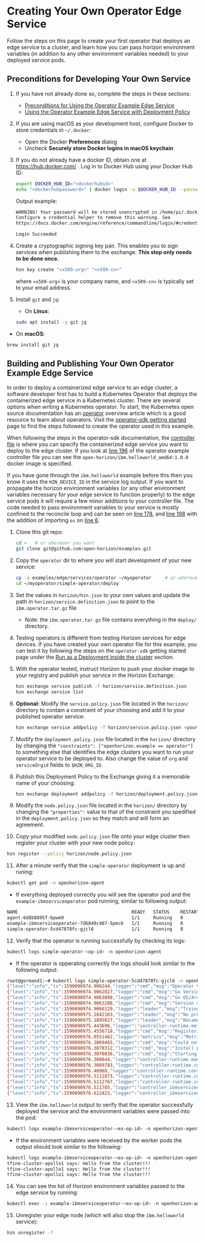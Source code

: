# Creating Your Own Operator Edge Service

Follow the steps on this page to create your first operator that deploys an edge service to a cluster, and learn how you can pass horizon environment variables (in addition to any other environment variables needed) to your deployed service pods.

## Preconditions for Developing Your Own Service

1. If you have not already done so, complete the steps in these sections:

   - [Preconditions for Using the Operator Example Edge Service](README.md#preconditions)
   - [Using the Operator Example Edge Service with Deployment Policy](README.md#using-operator-policy)

2. If you are using macOS as your development host, configure Docker to store credentials in `~/.docker`:

   - Open the Docker **Preferences** dialog
   - Uncheck **Securely store Docker logins in macOS keychain**

3. If you do not already have a docker ID, obtain one at https://hub.docker.com/ . Log in to Docker Hub using your Docker Hub ID:

   ```bash
   export DOCKER_HUB_ID="<dockerhubid>"
   echo "<dockerhubpassword>" | docker login -u $DOCKER_HUB_ID --password-stdin
   ```

   Output example:

   ```bash
   WARNING! Your password will be stored unencrypted in /home/pi/.docker/config.json.
   Configure a credential helper to remove this warning. See
   https://docs.docker.com/engine/reference/commandline/login/#credentials-store

   Login Succeeded
   ```

4. Create a cryptographic signing key pair. This enables you to sign services when publishing them to the exchange. **This step only needs to be done once.**

   ```bash
   hzn key create "<x509-org>" "<x509-cn>"
   ```

   where `<x509-org>` is your company name, and `<x509-cn>` is typically set to your email address.

5. Install `git` and `jq`:

   * On **Linux**:

   ```bash
   sudo apt install -y git jq
   ```

  * On **macOS**:

   ```bash
   brew install git jq
   ```

## <a id=build-publish-your-op> Building and Publishing Your Own Operator Example Edge Service

In order to deploy a containerized edge service to an edge cluster, a software developer first has to build a Kubernetes Operator that deploys the containerized edge service in a Kubernetes cluster. There are several options when writing a Kubernetes operator. To start, the Kubernetes open source documentation has an [operator](https://kubernetes.io/docs/concepts/extend-kubernetes/operator/) overview article which is a good resource to learn about operators. Visit the [operator-sdk getting started](https://github.com/operator-framework/getting-started#overview) page to find the steps followed to create the operator used in this example. 

When following the steps in the operator-sdk documentation, the [controller file](https://github.com/operator-framework/getting-started#add-a-new-controller) is where you can specify the containerized edge service you want to deploy to the edge cluster. If you look at [line 196](https://github.com/open-horizon/examples/blob/081e2dd6243e82d52122fccbd974256ec536b1ad/edge/services/operator/simple-operator/pkg/controller/ibmserviceoperator/ibmserviceoperator_controller.go#L196) of the operator example controller file you can see the `open-horizon/ibm.helloworld_amd64:1.0.0` docker image is specified.

If you have gone through the `ibm.helloworld` example before this then you know it uses the `HZN_DEVICE_ID` in the service log output. If you want to propagate the horizon environment variables (or any other environment variables necessary for your edge service to function properly) to the edge service pods it will require a few minor additions to your controller file. The code needed to pass environment variables to your service is mostly confined to the reconcile loop and can be seen on [line 178](https://github.com/open-horizon/examples/blob/081e2dd6243e82d52122fccbd974256ec536b1ad/edge/services/operator/simple-operator/pkg/controller/ibmserviceoperator/ibmserviceoperator_controller.go#L178), and [line 198](https://github.com/open-horizon/examples/blob/081e2dd6243e82d52122fccbd974256ec536b1ad/edge/services/operator/simple-operator/pkg/controller/ibmserviceoperator/ibmserviceoperator_controller.go#L198) with the addition of importing `os` on [line 6](https://github.com/open-horizon/examples/blob/081e2dd6243e82d52122fccbd974256ec536b1ad/edge/services/operator/simple-operator/pkg/controller/ibmserviceoperator/ibmserviceoperator_controller.go#L6).

1. Clone this git repo:

   ```bash
   cd ~   # or wherever you want
   git clone git@github.com:open-horizon/examples.git
   ```

2. Copy the `operator` dir to where you will start development of your new service:

   ```bash
   cp -a examples/edge/services/operator ~/myoperator     # or wherever
   cd ~/myoperator/simple-operator/deploy
   ```

3. Set the values in `horizon/hzn.json` to your own values and update the path in `horizon/service.definition.json` to point to the `ibm.operator.tar.gz` file

   - Note: the `ibm.operator.tar.gz` file contains everything in the `deploy/` directory.

4. Testing operators is different from testing Horizon services for edge devices. If you have created your own operator file for this example, you can test it by following the steps on the `operator-sdk` getting started page under the [Run as a Deployment inside the cluster](https://github.com/operator-framework/getting-started#1-run-as-a-deployment-inside-the-cluster) section.

5. With the operator tested, instruct Horizon to push your docker image to your registry and publish your service in the Horizon Exchange:

   ```bash
   hzn exchange service publish -f horizon/service.definition.json
   hzn exchange service list
   ```

6. **Optional:** Modify the `service.policy.json` file located in the `horizon/` directory to contain a constraint of your choosing and add it to your published operator service:

   ```bash
   hzn exchange service addpolicy -f horizon/service.policy.json <your-operator-service>
   ```
  
7. Modify the `deployment.policy.json` file located in the `horizon/` directory by changing the `"constraints": ["openhorizon.example == operator"]` to something else that identifies the edge clusters you want to run your operator service to be deployed to. Also change the value of `org` and `serviceOrgid` fields to `$HZN_ORG_ID`.

8. Publish this Deployment Policy to the Exchange giving it a memorable name of your choosing:

   ```bash
   hzn exchange deployment addpolicy -f horizon/deployment.policy.json policy-<choose-any-policy-name>
   ```

9. Modify the `node.policy.json` file located in the `horizon/` directory by changing the `"properties":`  value to that of the constraint you spedified in the `deployment.policy.json` so they match and will form an agreement.

10. Copy your modified `node.policy.json` file onto your edge cluster then register your cluster with your new node policy:

   ```bash
   hzn register --policy horizon/node.policy.json
   ```
  
11. After a minute verify that the `simple-operator` deployment is up and runing:

   ```bash
   kubectl get pod -n openhorizon-agent
   ```

   - If everything deployed correctly you will see the operator pod and the `example-ibmserviceoperator` pod running, similar to following output:

   ```bash
   NAME                                          READY   STATUS    RESTARTS   AGE
   agent-6d8b8895f-bpwm9                         1/1     Running   0          2d21h
   example-ibmserviceoperator-7d6849c487-5pmcb   1/1     Running   0          88s
   simple-operator-5cd47878fc-gjcl6              1/1     Running   0          96s
   ```

12. Verify that the operator is running successfully by checking its logs:

   ```bash
   kubectl logs simple-operator-<op-id> -n openhorizon-agent
   ```

   - If the operator is opperating correctly the logs should look similar to the following output:

   ```bash
   root@gormand1:~# kubectl logs simple-operator-5cd47878fc-gjcl6 -n openhorizon-agent
   {"level":"info","ts":1590090974.906244,"logger":"cmd","msg":"Operator Version: 0.0.1"}
   {"level":"info","ts":1590090974.9062827,"logger":"cmd","msg":"Go Version: go1.14.3"}
   {"level":"info","ts":1590090974.9063098,"logger":"cmd","msg":"Go OS/Arch: linux/amd64"}
   {"level":"info","ts":1590090974.9063208,"logger":"cmd","msg":"Version of operator-sdk: v0.17.1"}
   {"level":"info","ts":1590090974.9066129,"logger":"leader","msg":"Trying to become the leader."}
   {"level":"info","ts":1590090975.1842163,"logger":"leader","msg":"No pre-existing lock was found."}
   {"level":"info","ts":1590090975.1895027,"logger":"leader","msg":"Became the leader."}
   {"level":"info","ts":1590090975.443696,"logger":"controller-runtime.metrics","msg":"metrics server is starting to listen","addr":"0.0.0.0:8383"}
   {"level":"info","ts":1590090975.4556718,"logger":"cmd","msg":"Registering Components."}
   {"level":"info","ts":1590090976.0551462,"logger":"metrics","msg":"Metrics Service object created","Service.Name":"simple-operator-metrics","Service.Namespace":"openhorizon-agent"}
   {"level":"info","ts":1590090976.3069465,"logger":"cmd","msg":"Could not create ServiceMonitor object","error":"no ServiceMonitor registered with the API"}
   {"level":"info","ts":1590090976.3070312,"logger":"cmd","msg":"Install prometheus-operator in your cluster to create ServiceMonitor objects","error":"no ServiceMonitor registered with the API"}
   {"level":"info","ts":1590090976.3070836,"logger":"cmd","msg":"Starting the Cmd."}
   {"level":"info","ts":1590090976.308044,"logger":"controller-runtime.manager","msg":"starting metrics server","path":"/metrics"}
   {"level":"info","ts":1590090976.3089783,"logger":"controller-runtime.controller","msg":"Starting EventSource","controller":"ibmserviceoperator-controller","source":"kind source: /, Kind="}
   {"level":"info","ts":1590090976.40968,"logger":"controller-runtime.controller","msg":"Starting EventSource","controller":"ibmserviceoperator-controller","source":"kind source: /, Kind="}
   {"level":"info","ts":1590090976.5111873,"logger":"controller-runtime.controller","msg":"Starting Controller","controller":"ibmserviceoperator-controller"}
   {"level":"info","ts":1590090976.5112767,"logger":"controller-runtime.controller","msg":"Starting workers","controller":"ibmserviceoperator-controller","worker count":1}
   {"level":"info","ts":1590090976.511785,"logger":"controller_ibmserviceoperator","msg":"Reconciling IBMserviceOperator","Request.Namespace":"openhorizon-agent","Request.Name":"example-ibmserviceoperator"}
   {"level":"info","ts":1590090976.612423,"logger":"controller_ibmserviceoperator","msg":"Creating a new Deployment","Request.Namespace":"openhorizon-agent","Request.Name":"example-ibmserviceoperator","Deployment.Namespace":"openhorizon-agent","Deployment.Name":"example-ibmserviceoperator"}
   ```

13. View the `ibm.helloworld` output to verify that the operator successfully deployed the service and the environment variables were passed into the pod:

   ```bash
   kubectl logs example-ibmserviceoperator-<ex-op-id> -n openhorizon-agent
   ```

   - If the environment variables were received by the worker pods the output should look similar to the following:

   ```bash
   kubectl logs example-ibmserviceoperator-<ex-op-id> -n openhorizon-agent
   tfine-cluster-apollo1 says: Hello from the cluster!!!
   tfine-cluster-apollo1 says: Hello from the cluster!!!
   tfine-cluster-apollo1 says: Hello from the cluster!!!
   ```

14. You can see the list of Horizon environment variables passed to the edge service by running:

   ```bash
   kubectl exec -i example-ibmserviceoperator-<ex-op-id> -n openhorizon-agent -- env | grep HZN_
   ```

15. Unregister your edge node (which will also stop the `ibm.helloworld` service):

   ```bash
   hzn unregister -f
   ```
